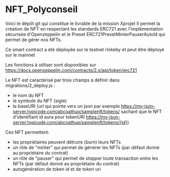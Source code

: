 # NFT_Polyconseil

Voici le dépôt git qui constitue le livrable de la mission Xprojet
Il permet la création de NFT en respectant les standards ERC721 avec l'implémentation sécurisée d'Openzeppelin et le Preset ERC721PresetMinterPauserAutoId qui permet de gérer nos NFTs.

Ce smart contract a été déployée sur le testnet rinkeby et peut être déployé sur le mainnet

Les fonctions à utiliser sont disponibles sur https://docs.openzeppelin.com/contracts/2.x/api/token/erc721

Le NFT est caractérisé par trois champs à définir dans migrations/2_deploy.js :
- le nom du NFT
- le symbole du NFT (sigle)
- le baseURI (url qui pointe vers un json par exemple https://my-json-server.typicode.com/abcoathup/samplenft/tokens/ sachant que le NFT d'identifiant id aura pour tokenURI https://my-json-server.typicode.com/abcoathup/samplenft/tokens/{id})

Ces NFT permettent:
- les propriétaires peuvent détruire (burn) leurs NFTs
- un rôle de "minter" qui permet de générer les NFTs (par défaut donné au propriétaire du contrat)
- un rôle de "pauser" qui permet de stopper toute transaction entre les NFTs (par défaut donné au propriétaire du contrat)
- autogénération de token id et de token uri

